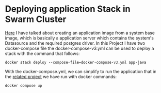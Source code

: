 # Deploying application Stack in Swarm Cluster
 
[Here](https://github.com/adriano-fonseca/docker-app-from-base) I have talked about creating an application image from a system base image, which is basically a application server which contains the system's Datasource and the required postgres driver. In this Project I have two docker-compose file the docker-compose-v3.yml can be used to deploy a stack with the command that follows: 

```shell
docker stack deploy --compose-file=docker-compose-v3.yml app-java
```

With the docker-compose.yml, we can simplify to run the application that in the [related project](https://github.com/adriano-fonseca/docker-app-from-base) we have run with docker commands:

```shell
docker compose up
```